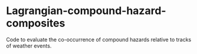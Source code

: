 # Lagrangian-compound-hazard-composites
Code to evaluate the co-occurrence of compound hazards relative to tracks of weather events.
